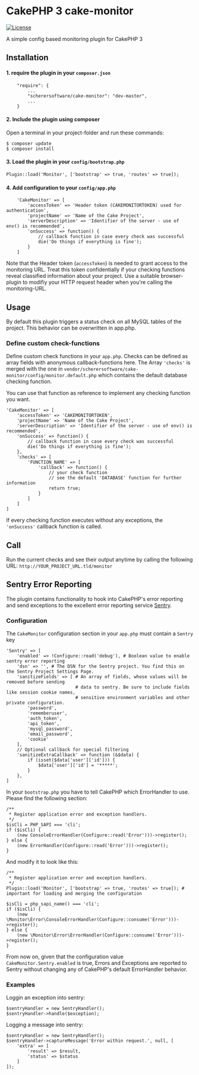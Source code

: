 # CakePHP 3 cake-monitor

[![License](https://img.shields.io/badge/license-MIT-brightgreen.svg?style=flat-square)](LICENSE.txt)

A simple config based monitoring plugin for CakePHP 3

## Installation

#### 1. require the plugin in your `composer.json`

		"require": {
			...
			"scherersoftware/cake-monitor": "dev-master",
			...
		}

#### 2. Include the plugin using composer
Open a terminal in your project-folder and run these commands:

	$ composer update
	$ composer install


#### 3. Load the plugin in your `config/bootstrap.php`

	Plugin::load('Monitor', ['bootstrap' => true, 'routes' => true]);

#### 4. Add configuration to your `config/app.php`

	    'CakeMonitor' => [
	        'accessToken' => 'Header token (CAKEMONITORTOKEN) used for authentication',
	        'projectName' => 'Name of the Cake Project',
	        'serverDescription' => 'Identifier of the server - use of env() is recommended',
	        'onSuccess' => function() {
	        	// callback function in case every check was successful
	            die('Do things if everything is fine');
	        }
	    ]

Note that the Header token (`accessToken`) is needed to grant access to the monitoring URL. Treat this token confidentially if your checking functions reveal classified information about your project.
Use a suitable browser-plugin to modifiy your HTTP request header when you're calling the monitoring-URL.

## Usage

By default this plugin triggers a status check on all MySQL tables of the project.
This behavior can be overwritten in app.php.


### Define custom check-functions

Define custom check functions in your `app.php`. Checks can be defined as array fields with anonymous callback-functions here. The Array `'checks'` is merged with the one in  `vendor/scherersoftware/cake-monitor/config/monitor.default.php` which contains the default database checking function.

You can use that function as reference to implement any checking function you want.

	'CakeMonitor' => [
	    'accessToken' => 'CAKEMONITORTOKEN',
	    'projectName' => 'Name of the Cake Project',
	    'serverDescription' => 'Identifier of the server - use of env() is recommended',
	    'onSuccess' => function() {
	        // callback function in case every check was successful
	        die('Do things if everything is fine');
	    },
	    'checks' => [
		    'FUNCTION_NAME' => [
		        'callback' => function() {
		            // your check function
		            // see the default 'DATABASE' function for further information
		            return true;
		        }
		    ]
		]
	]


If every checking function executes without any exceptions, the `'onSuccess'` callback function is called.


## Call

Run the current checks and see their output anytime by calling the following URL: `http://YOUR_PROJECT_URL.tld/monitor`

## Sentry Error Reporting

The plugin contains functionality to hook into CakePHP's error reporting and send exceptions to the excellent error reporting service [Sentry](https://getsentry.com/).

### Configuration

The `CakeMonitor` configuration section in your `app.php` must contain a `Sentry` key

    'Sentry' => [
        'enabled' => !Configure::read('debug'), # Boolean value to enable sentry error reporting
        'dsn' => '', # The DSN for the Sentry project. You find this on the Sentry Project Settings Page.
        'sanitizeFields' => [ # An array of fields, whose values will be removed before sending
                              # data to sentry. Be sure to include fields like session cookie names, 
                              # sensitive environment variables and other private configuration.
            'password',
            'rememberuser',
            'auth_token',
            'api_token',
            'mysql_password',
            'email_password',
            'cookie'
        ],
        // Optional callback for special filtering
        'sanitizeExtraCallback' => function (&$data) {
            if (isset($data['user']['id'])) {
                $data['user']['id'] = '*****';
            }
        },
    ]

In your `bootstrap.php` you have to tell CakePHP which ErrorHandler to use. Please find the following section:

    /**
     * Register application error and exception handlers.
     */
    $isCli = PHP_SAPI === 'cli';
    if ($isCli) {
        (new ConsoleErrorHandler(Configure::read('Error')))->register();
    } else {
        (new ErrorHandler(Configure::read('Error')))->register();
    }

And modify it to look like this:

    /**
     * Register application error and exception handlers.
     */
    Plugin::load('Monitor', ['bootstrap' => true, 'routes' => true]); # important for loading and merging the configuration

    $isCli = php_sapi_name() === 'cli';
    if ($isCli) {
        (new \Monitor\Error\ConsoleErrorHandler(Configure::consume('Error')))->register();
    } else {
        (new \Monitor\Error\ErrorHandler(Configure::consume('Error')))->register();
    }    

From now on, given that the configuration value `CakeMonitor.Sentry.enabled` is true, Errors and Exceptions are reported to Sentry without changing any of CakePHP's default ErrorHandler behavior.

### Examples
Loggin an exception into sentry:

    $sentryHandler = new SentryHandler();
    $sentryHandler->handle($exception);

Logging a message into sentry:

    $sentryHandler = new SentryHandler();
    $sentryHandler->captureMessage('Error within request.', null, [
        'extra' => [
            'result' => $result,
            'status' => $status
        ]
    ]);